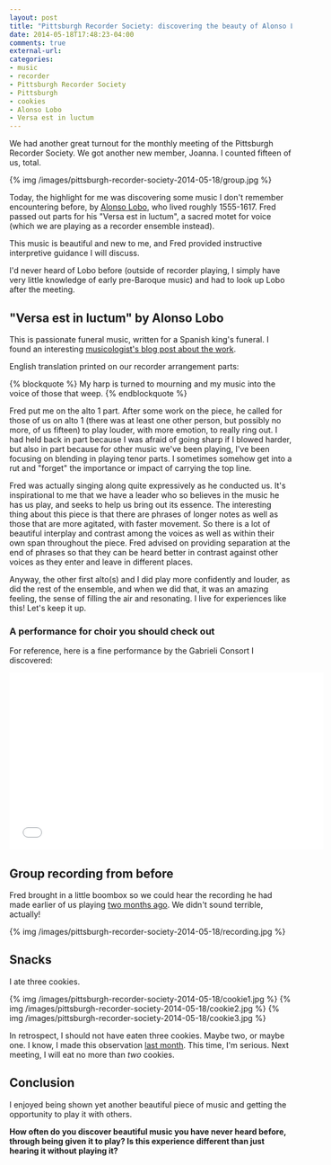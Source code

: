 ```yaml
---
layout: post
title: "Pittsburgh Recorder Society: discovering the beauty of Alonso Lobo"
date: 2014-05-18T17:48:23-04:00
comments: true
external-url:
categories:
- music
- recorder
- Pittsburgh Recorder Society
- Pittsburgh
- cookies
- Alonso Lobo
- Versa est in luctum
---
```

We had another great turnout for the monthly meeting of the Pittsburgh Recorder Society. We got another new member, Joanna. I counted fifteen of us, total.

{% img /images/pittsburgh-recorder-society-2014-05-18/group.jpg %}

Today, the highlight for me was discovering some music I don't remember encountering before, by [Alonso Lobo](http://en.wikipedia.org/wiki/Alonso_Lobo), who lived roughly 1555-1617. Fred passed out parts for his "Versa est in luctum", a sacred motet for voice (which we are playing as a recorder ensemble instead).

This music is beautiful and new to me, and Fred provided instructive interpretive guidance I will discuss.

I'd never heard of Lobo before (outside of recorder playing, I simply have very little knowledge of early pre-Baroque music) and had to look up Lobo after the meeting.

<!--more-->

## "Versa est in luctum" by Alonso Lobo

This is passionate funeral music, written for a Spanish king's funeral. I found an interesting [musicologist's blog post about the work](http://luiscfhenriques.com/alonso-lobos-versa-est-in-luctum/).

English translation printed on our recorder arrangement parts:

{% blockquote %}
My harp is turned to mourning and my music into the voice of those that weep.
{% endblockquote %}

Fred put me on the alto 1 part. After some work on the piece, he called for those of us on alto 1 (there was at least one other person, but possibly no more, of us fifteen) to play louder, with more emotion, to really ring out. I had held back in part because I was afraid of going sharp if I blowed harder, but also in part because for other music we've been playing, I've been focusing on blending in playing tenor parts. I sometimes somehow get into a rut and "forget" the importance or impact of carrying the top line.

Fred was actually singing along quite expressively as he conducted us. It's inspirational to me that we have a leader who so believes in the music he has us play, and seeks to help us bring out its essence. The interesting thing about this piece is that there are phrases of longer notes as well as those that are more agitated, with faster movement. So there is a lot of beautiful interplay and contrast among the voices as well as within their own span throughout the piece. Fred advised on providing separation at the end of phrases so that they can be heard better in contrast against other voices as they enter and leave in different places.

Anyway, the other first alto(s) and I did play more confidently and louder, as did the rest of the ensemble, and when we did that, it was an amazing feeling, the sense of filling the air and resonating. I live for experiences like this! Let's keep it up.

### A performance for choir you should check out

For reference, here is a fine performance by the Gabrieli Consort I discovered:

<iframe width="560" height="315" src="//www.youtube.com/embed/yZe16Mpsmg8" frameborder="0" allowfullscreen></iframe>

## Group recording from before

Fred brought in a little boombox so we could hear the recording he had made earlier of us playing [two months ago](/blog/2014/03/16/pittsburgh-recorder-society-something-new-recently-recording-our-practice-sessions/). We didn't sound terrible, actually!

{% img /images/pittsburgh-recorder-society-2014-05-18/recording.jpg %}

## Snacks

I ate three cookies.

{% img /images/pittsburgh-recorder-society-2014-05-18/cookie1.jpg %}
{% img /images/pittsburgh-recorder-society-2014-05-18/cookie2.jpg %}
{% img /images/pittsburgh-recorder-society-2014-05-18/cookie3.jpg %}

In retrospect, I should not have eaten three cookies. Maybe two, or maybe one. I know, I made this observation [last month](/blog/2014/04/27/pittsburgh-recorder-society-palestrina-gombert-and-dolly-parton-cookies/). This time, I'm serious. Next meeting, I will eat no more than *two* cookies.

## Conclusion

I enjoyed being shown yet another beautiful piece of music and getting the opportunity to play it with others.

**How often do you discover beautiful music you have never heard before, through being given it to play? Is this experience different than just hearing it without playing it?**

